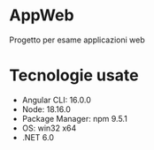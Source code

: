 # AppWeb
Progetto per esame applicazioni web

# Tecnologie usate
* Angular CLI: 16.0.0
* Node: 18.16.0
* Package Manager: npm 9.5.1
* OS: win32 x64
* .NET 6.0
